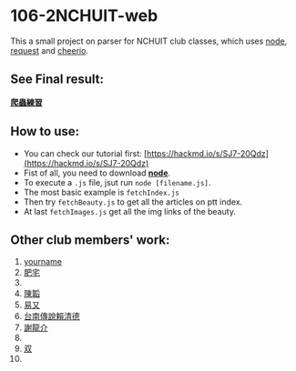 ﻿# 106-2NCHUIT-web

This a small project on parser for NCHUIT club classes, which uses [node](https://nodejs.org/en/), [request](https://github.com/request/request) and [cheerio](https://github.com/cheeriojs/cheerio).

## See Final result:

**[爬蟲練習](./practice1.html)**

## How to use:
* You can check our tutorial first: [https://hackmd.io/s/SJ7-20Qdz](https://hackmd.io/s/SJ7-20Qdz)
* Fist of all, you need to download [**node**](https://nodejs.org/en/).
* To execute a `.js` file, jsut run `node [filename.js]`.
* The most basic example is `fetchIndex.js`
* Then try `fetchBeauty.js` to get all the articles on ptt index.
* At last `fetchImages.js` get all the img links of the beauty.

## Other club members' work:
1. [yourname](url_here)
2. [肥宅](https://syokujinau.github.io/hentai/)
3. [   ](https://nike00811.github.io/helloworld/)
4. [陳韜](https://tommychen0617.github.io/hentai/)
5. [易又](https://blackrabit13.github.io/leo11/nne.html)
6. [台南傳說賴清德](https://tainanking.github.io/TainanKing/)
7. [謝龍介](https://sam60317.github.io/representative/index.html)
8. 
9. [双](https://jimmy3637.github.io/break/)
10. 

